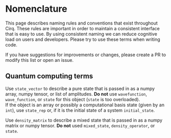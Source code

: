 # Nomenclature

This page describes naming rules and conventions that exist throughout Cirq.
These rules are important in order to maintain a consistent interface that is 
easy to use. By using consistent naming we can reduce cognitive load on 
users and developers. Please try to use these terms when writing code.

If you have suggestions for improvements or changes, please create a PR 
to modify this list or open an issue.

## Quantum computing terms

Use `state_vector` to describe a pure state that is passed in as a numpy
array, numpy tensor, or list of amplitudes. **Do not** use `wavefunction`, 
`wave_function`, or `state` for this object (`state` is too overloaded).  
If the object is an array or possibly a computational basis state 
(given by an `int`), use `state_rep` or, if it is the initial state of 
a system `initial_state`.

Use `density_matrix` to describe a mixed state that is passed in as a numpy
matrix or numpy tensor.  **Do not** used `mixed_state`, `density_operator`, or
`state`.